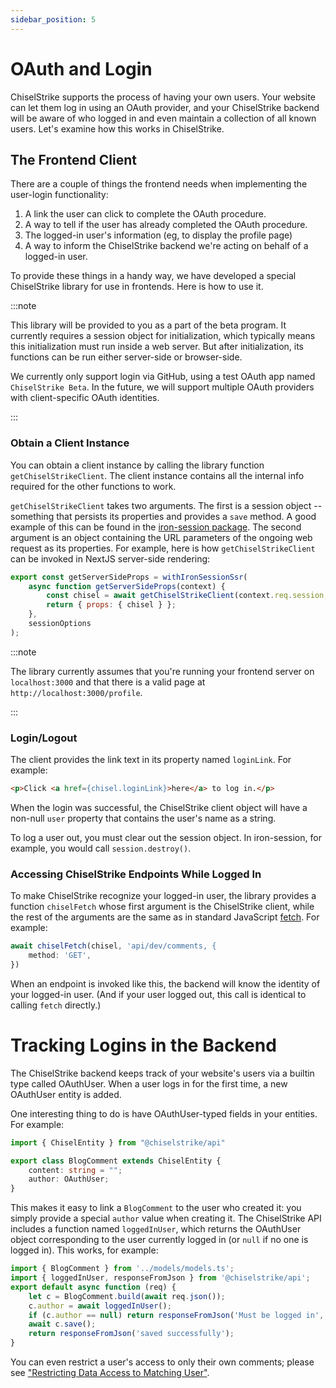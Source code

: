 ```yaml
---
sidebar_position: 5
---
```

# OAuth and Login

ChiselStrike supports the process of having your own users.  Your
website can let them log in using an OAuth provider, and your
ChiselStrike backend will be aware of who logged in and even maintain
a collection of all known users.  Let's examine how this works in
ChiselStrike.

## The Frontend Client

There are a couple of things the frontend needs when implementing the
user-login functionality:
1. A link the user can click to complete the OAuth procedure.
2. A way to tell if the user has already completed the OAuth
   procedure.
3. The logged-in user's information (eg, to display the profile page)
4. A way to inform the ChiselStrike backend we're acting on behalf of
   a logged-in user.

To provide these things in a handy way, we have developed a special
ChiselStrike library for use in frontends.  Here is how to use it.

:::note

This library will be provided to you as a part of the beta program.
It currently requires a session object for initialization, which
typically means this initialization must run inside a web server.  But
after initialization, its functions can be run either server-side or
browser-side.

We currently only support login via GitHub, using a test OAuth app
named `ChiselStrike Beta`.  In the future, we will support multiple
OAuth providers with client-specific OAuth identities.

:::

### Obtain a Client Instance

You can obtain a client instance by calling the library function
`getChiselStrikeClient`.  The client instance contains all the
internal info required for the other functions to work.

`getChiselStrikeClient` takes two arguments.  The first is a session
object -- something that persists its properties and provides a `save`
method.  A good example of this can be found in the [iron-session
package](https://github.com/vvo/iron-session/blob/0ac0b1b431783c28fbae86697239df55d461bc12/src/index.ts#L76).
The second argument is an object containing the URL parameters of the
ongoing web request as its properties.  For example, here is how
`getChiselStrikeClient` can be invoked in NextJS server-side
rendering:

```javascript
export const getServerSideProps = withIronSessionSsr(
    async function getServerSideProps(context) {
        const chisel = await getChiselStrikeClient(context.req.session, context.query);
        return { props: { chisel } };
    },
    sessionOptions
);
```

:::note

The library currently assumes that you're running your frontend server
on `localhost:3000` and that there is a valid page at
`http://localhost:3000/profile`.

:::

### Login/Logout

The client provides the link text in its property named `loginLink`.
For example:

```html
<p>Click <a href={chisel.loginLink}>here</a> to log in.</p>
```

When the login was successful, the ChiselStrike client object will
have a non-null `user` property that contains the user's name as a
string.

To log a user out, you must clear out the session object.  In
iron-session, for example, you would call `session.destroy()`.

### Accessing ChiselStrike Endpoints While Logged In

To make ChiselStrike recognize your logged-in user, the library
provides a function `chiselFetch` whose first argument is the
ChiselStrike client, while the rest of the arguments are the same as
in standard JavaScript
[fetch](https://developer.mozilla.org/en-US/docs/Web/API/fetch).  For
example:

```javascript
await chiselFetch(chisel, 'api/dev/comments, {
    method: 'GET',
})
```

When an endpoint is invoked like this, the backend will know the
identity of your logged-in user.  (And if your user logged out, this
call is identical to calling `fetch` directly.)

# Tracking Logins in the Backend

The ChiselStrike backend keeps track of your website's users via a
builtin type called OAuthUser.  When a user logs in for the first
time, a new OAuthUser entity is added.

One interesting thing to do is have OAuthUser-typed fields in your
entities.  For example:

```typescript title="my-backend/models/models.ts"
import { ChiselEntity } from "@chiselstrike/api"

export class BlogComment extends ChiselEntity {
    content: string = "";
    author: OAuthUser;
}
```

This makes it easy to link a `BlogComment` to the user who created it:
you simply provide a special `author` value when creating it.  The
ChiselStrike API includes a function named `loggedInUser`, which
returns the OAuthUser object corresponding to the user currently
logged in (or `null` if no one is logged in).  This works, for
example:

```typescript title="my-backend/endpoints/example.ts"
import { BlogComment } from '../models/models.ts';
import { loggedInUser, responseFromJson } from '@chiselstrike/api';
export default async function (req) {
    let c = BlogComment.build(await req.json());
    c.author = await loggedInUser();
    if (c.author == null) return responseFromJson('Must be logged in', 401);
    await c.save();
    return responseFromJson('saved successfully');
}
```

You can even restrict a user's access to only their own comments;
please see ["Restricting Data Access to Matching
User"](pol#restricting-data-access-to-matching-user).

